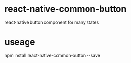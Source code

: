 # react-native-common-button
react-native button component for many states
# useage
npm install react-native-common-button --save
